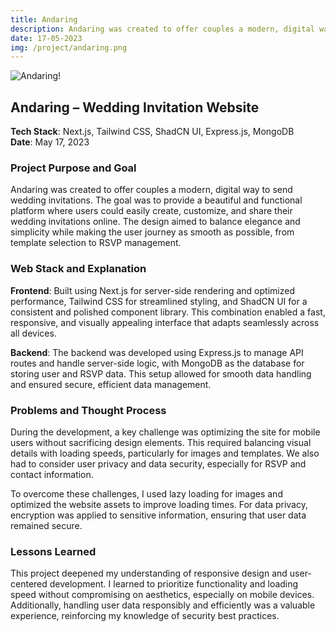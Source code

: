 ```yaml
---
title: Andaring
description: Andaring was created to offer couples a modern, digital way to send wedding invitations.
date: 17-05-2023
img: /project/andaring.png
---
```


![Andaring!](/project/andaring.png "Andaring")

## Andaring – Wedding Invitation Website

**Tech Stack**: Next.js, Tailwind CSS, ShadCN UI, Express.js, MongoDB  
**Date**: May 17, 2023

### Project Purpose and Goal
Andaring was created to offer couples a modern, digital way to send wedding invitations. The goal was to provide a beautiful and functional platform where users could easily create, customize, and share their wedding invitations online. The design aimed to balance elegance and simplicity while making the user journey as smooth as possible, from template selection to RSVP management.

### Web Stack and Explanation
**Frontend**: Built using Next.js for server-side rendering and optimized performance, Tailwind CSS for streamlined styling, and ShadCN UI for a consistent and polished component library. This combination enabled a fast, responsive, and visually appealing interface that adapts seamlessly across all devices.

**Backend**: The backend was developed using Express.js to manage API routes and handle server-side logic, with MongoDB as the database for storing user and RSVP data. This setup allowed for smooth data handling and ensured secure, efficient data management.

### Problems and Thought Process
During the development, a key challenge was optimizing the site for mobile users without sacrificing design elements. This required balancing visual details with loading speeds, particularly for images and templates. We also had to consider user privacy and data security, especially for RSVP and contact information.

To overcome these challenges, I used lazy loading for images and optimized the website assets to improve loading times. For data privacy, encryption was applied to sensitive information, ensuring that user data remained secure.

### Lessons Learned
This project deepened my understanding of responsive design and user-centered development. I learned to prioritize functionality and loading speed without compromising on aesthetics, especially on mobile devices. Additionally, handling user data responsibly and efficiently was a valuable experience, reinforcing my knowledge of security best practices.